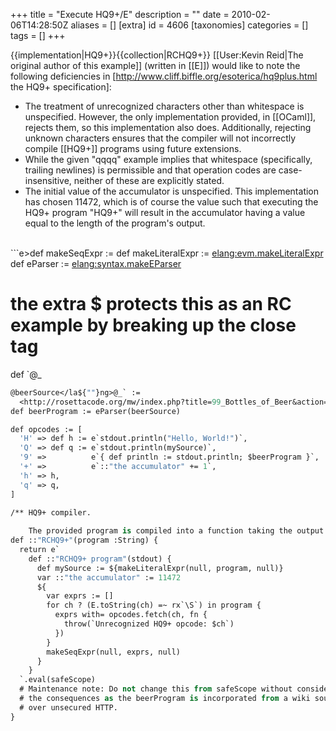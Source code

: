 +++
title = "Execute HQ9+/E"
description = ""
date = 2010-02-06T14:28:50Z
aliases = []
[extra]
id = 4606
[taxonomies]
categories = []
tags = []
+++

{{implementation|HQ9+}}{{collection|RCHQ9+}}
[[User:Kevin Reid|The original author of this example]] (written in [[E]]) would like to note the following deficiencies in [http://www.cliff.biffle.org/esoterica/hq9plus.html the HQ9+ specification]:

* The treatment of unrecognized characters other than whitespace is unspecified. However, the only implementation provided, in [[OCaml]], rejects them, so this implementation also does. Additionally, rejecting unknown characters ensures that the compiler will not incorrectly compile [[HQ9+]] programs using future extensions.
* While the given "qqqq" example implies that whitespace (specifically, trailing newlines) is permissible and that operation codes are case-insensitive, neither of these are explicitly stated.
* The initial value of the accumulator is unspecified. This implementation has chosen 11472, which is of course the value such that executing the HQ9+ program "HQ9+" will result in the accumulator having a value equal to the length of the program's output.

<br clear=all>
```e>def makeSeqExpr := <elang:evm.makeSeqExpr

def makeLiteralExpr := <elang:evm.makeLiteralExpr>
def eParser := <elang:syntax.makeEParser>

# the extra $ protects this as an RC example by breaking up the close tag
def `@_
```e
@beerSource</la${""}ng>@_` :=
  <http://rosettacode.org/mw/index.php?title=99_Bottles_of_Beer&action=raw>.getText()
def beerProgram := eParser(beerSource)

def opcodes := [
  'H' => def h := e`stdout.println("Hello, World!")`,
  'Q' => def q := e`stdout.println(mySource)`,
  '9' =>          e`{ def println := stdout.println; $beerProgram }`,
  '+' =>          e`::"the accumulator" += 1`,
  'h' => h,
  'q' => q,
]

/** HQ9+ compiler.
    
    The provided program is compiled into a function taking the output stream as an argument. */
def ::"RCHQ9+"(program :String) {
  return e`
    def ::"RCHQ9+ program"(stdout) {
      def mySource := ${makeLiteralExpr(null, program, null)}
      var ::"the accumulator" := 11472
      ${
        var exprs := []
        for ch ? (E.toString(ch) =~ rx`\S`) in program {
          exprs with= opcodes.fetch(ch, fn {
            throw(`Unrecognized HQ9+ opcode: $ch`)
          })
        }
        makeSeqExpr(null, exprs, null)
      }
    }
  `.eval(safeScope)
  # Maintenance note: Do not change this from safeScope without considering
  # the consequences as the beerProgram is incorporated from a wiki source
  # over unsecured HTTP.
}
```


